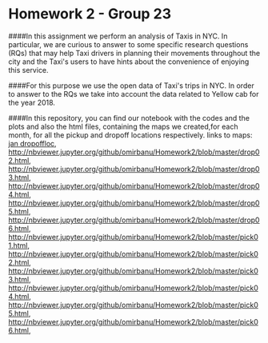 # Homework 2 - Group 23 
####In this assignment we perform an analysis of Taxis in NYC. In particular, we are curious to answer to some specific research questions (RQs) that may help Taxi drivers in planning their movements throughout the city and the Taxi's users to have hints about the convenience of enjoying this service.

####For this purpose we use the open data of Taxi's trips in NYC. In order to answer to the RQs we take into account the data related to Yellow cab for the year 2018.

####In this repository, you can find our notebook with the codes and the plots and also the html files, containing the maps we created,for each month, for all the pickup and dropoff locations respectively.
links to maps:
[jan dropoffloc](http://nbviewer.jupyter.org/github/omirbanu/Homework2/blob/master/drop01.html),
http://nbviewer.jupyter.org/github/omirbanu/Homework2/blob/master/drop02.html,
http://nbviewer.jupyter.org/github/omirbanu/Homework2/blob/master/drop03.html,
http://nbviewer.jupyter.org/github/omirbanu/Homework2/blob/master/drop04.html,
http://nbviewer.jupyter.org/github/omirbanu/Homework2/blob/master/drop05.html,
http://nbviewer.jupyter.org/github/omirbanu/Homework2/blob/master/drop06.html,
http://nbviewer.jupyter.org/github/omirbanu/Homework2/blob/master/pick01.html,
http://nbviewer.jupyter.org/github/omirbanu/Homework2/blob/master/pick02.html,
http://nbviewer.jupyter.org/github/omirbanu/Homework2/blob/master/pick03.html,
http://nbviewer.jupyter.org/github/omirbanu/Homework2/blob/master/pick04.html,
http://nbviewer.jupyter.org/github/omirbanu/Homework2/blob/master/pick05.html,
http://nbviewer.jupyter.org/github/omirbanu/Homework2/blob/master/pick06.html,
